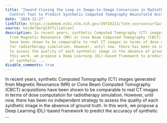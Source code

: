 ```yaml
---
title: 'Toward Closing the Loop in Image-to-Image Conversion in Radiotherapy: A Quality
  Control Tool to Predict Synthetic Computed Tomography Hounsfield Unit Accuracy'
date: '2024-12-27'
linkTitle: https://pubmed.ncbi.nlm.nih.gov/39728213/?utm_source=curl&utm_medium=rss&utm_campaign=pubmed-2&utm_content=1FakS-2QOkCT8HsMOQP1bCRQ4YzyumYOmxmF0moLsQ3dFB1E9V&fc=20220326224207&ff=20241227170555&v=2.18.0.post9+e462414
source: heidelberg[Affiliation]
description: In recent years, synthetic Computed Tomography (CT) images generated
  from Magnetic Resonance (MR) or Cone Beam Computed Tomography (CBCT) acquisitions
  have been shown to be comparable to real CT images in terms of dose computation
  for radiotherapy simulation. However, until now, there has been no independent strategy
  to assess the quality of each synthetic image in the absence of ground truth. In
  this work, we propose a Deep Learning (DL)-based framework to predict the accuracy
  of synthetic ...
disable_comments: true
---
```

In recent years, synthetic Computed Tomography (CT) images generated from Magnetic Resonance (MR) or Cone Beam Computed Tomography (CBCT) acquisitions have been shown to be comparable to real CT images in terms of dose computation for radiotherapy simulation. However, until now, there has been no independent strategy to assess the quality of each synthetic image in the absence of ground truth. In this work, we propose a Deep Learning (DL)-based framework to predict the accuracy of synthetic ...
